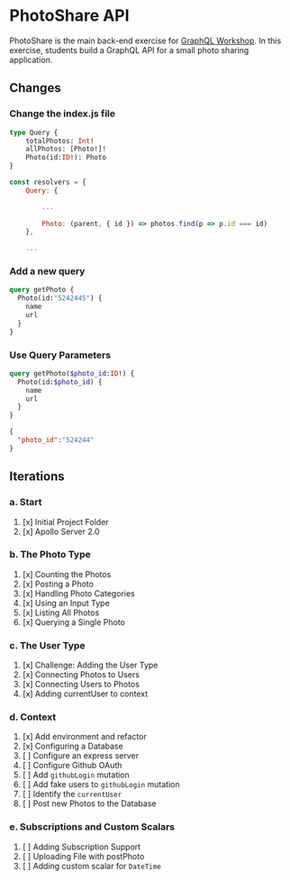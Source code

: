 PhotoShare API
===============
PhotoShare is the main back-end exercise for [GraphQL Workshop](https://www.graphqlworkshop.com). In this exercise, students build a GraphQL API for a small photo sharing application.

Changes
---------------

### Change the index.js file

```graphql
type Query {
    totalPhotos: Int!
    allPhotos: [Photo!]!
    Photo(id:ID!): Photo
}
```

```javascript
const resolvers = {
    Query: {

        ...
        
        Photo: (parent, { id }) => photos.find(p => p.id === id)
    },

    ...

```

### Add a new query 

```graphql
query getPhoto {
  Photo(id:"5242445") {
    name
    url
  }
}
```


### Use Query Parameters

```graphql
query getPhoto($photo_id:ID!) {
  Photo(id:$photo_id) {
    name
    url
  }
}
```

```json
{
  "photo_id":"524244"
}
```

Iterations
---------------

### a. Start

1. [x] Initial Project Folder
2. [x] Apollo Server 2.0

### b. The Photo Type

1. [x] Counting the Photos 
2. [x] Posting a Photo 
3. [x] Handling Photo Categories 
4. [x] Using an Input Type 
5. [x] Listing All Photos 
6. [x] Querying a Single Photo 

### c. The User Type

1. [x] Challenge: Adding the User Type
2. [x] Connecting Photos to Users
3. [x] Connecting Users to Photos
4. [x] Adding currentUser to context

### d. Context

1. [x] Add environment and refactor
2. [x] Configuring a Database
3. [ ] Configure an express server
4. [ ] Configure Github OAuth
5. [ ] Add `githubLogin` mutation
6. [ ] Add fake users to `githubLogin` mutation
7. [ ] Identify the `currentUser`
8. [ ] Post new Photos to the Database

### e. Subscriptions and Custom Scalars

1. [ ] Adding Subscription Support 
2. [ ] Uploading File with postPhoto 
3. [ ] Adding custom scalar for `DateTime`
